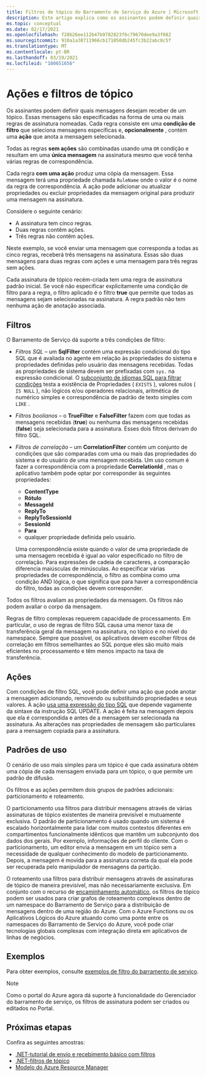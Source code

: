 ```yaml
---
title: Filtros de tópico do Barramento de Serviço do Azure | Microsoft Docs
description: Este artigo explica como os assinantes podem definir quais mensagens desejam receber de um tópico especificando filtros.
ms.topic: conceptual
ms.date: 02/17/2021
ms.openlocfilehash: f28b26ee112b47b9782823f6c79670dee9a3f082
ms.sourcegitcommit: 910a1a38711966cb171050db245fc3b22abc8c5f
ms.translationtype: MT
ms.contentlocale: pt-BR
ms.lasthandoff: 03/19/2021
ms.locfileid: "100651656"
---
```

# <a name="topic-filters-and-actions"></a>Ações e filtros de tópico

Os assinantes podem definir quais mensagens desejam receber de um tópico. Essas mensagens são especificadas na forma de uma ou mais regras de assinatura nomeadas. Cada regra consiste em uma **condição de filtro** que seleciona mensagens específicas e, **opcionalmente** , contém uma **ação** que anota a mensagem selecionada. 

Todas as regras **sem ações** são combinadas usando uma `OR` condição e resultam em uma **única mensagem** na assinatura mesmo que você tenha várias regras de correspondência. 

Cada regra **com uma ação** produz uma cópia da mensagem. Essa mensagem terá uma propriedade chamada `RuleName` onde o valor é o nome da regra de correspondência. A ação pode adicionar ou atualizar propriedades ou excluir propriedades da mensagem original para produzir uma mensagem na assinatura. 

Considere o seguinte cenário:

- A assinatura tem cinco regras.
- Duas regras contêm ações.
- Três regras não contêm ações.

Neste exemplo, se você enviar uma mensagem que corresponda a todas as cinco regras, receberá três mensagens na assinatura. Essas são duas mensagens para duas regras com ações e uma mensagem para três regras sem ações. 

Cada assinatura de tópico recém-criada tem uma regra de assinatura padrão inicial. Se você não especificar explicitamente uma condição de filtro para a regra, o filtro aplicado é o filtro **true** que permite que todas as mensagens sejam selecionadas na assinatura. A regra padrão não tem nenhuma ação de anotação associada.

## <a name="filters"></a>Filtros
O Barramento de Serviço dá suporte a três condições de filtro:

-   *Filtros SQL* – um **SqlFilter** contém uma expressão condicional do tipo SQL que é avaliada no agente em relação às propriedades do sistema e propriedades definidas pelo usuário das mensagens recebidas. Todas as propriedades de sistema devem ser prefixadas com `sys.` na expressão condicional. O [subconjunto de idiomas SQL para filtrar condições](service-bus-messaging-sql-filter.md) testa a existência de Propriedades ( `EXISTS` ), valores nulos ( `IS NULL` ), não lógicos e/ou operadores relacionais, aritmética de numérico simples e correspondência de padrão de texto simples com `LIKE` .
-   *Filtros boolianos* – o **TrueFilter** e **FalseFilter** fazem com que todas as mensagens recebidas (**true**) ou nenhuma das mensagens recebidas (**false**) seja selecionada para a assinatura. Esses dois filtros derivam do filtro SQL. 
-   *Filtros de correlação* – um **CorrelationFilter** contém um conjunto de condições que são comparadas com uma ou mais das propriedades do sistema e do usuário de uma mensagem recebida. Um uso comum é fazer a correspondência com a propriedade **CorrelationId** , mas o aplicativo também pode optar por corresponder às seguintes propriedades:

    - **ContentType**
     - **Rótulo**
     - **MessageId**
     - **ReplyTo**
     - **ReplyToSessionId**
     - **SessionId** 
     - **Para**
     - qualquer propriedade definida pelo usuário. 
     
     Uma correspondência existe quando o valor de uma propriedade de uma mensagem recebida é igual ao valor especificado no filtro de correlação. Para expressões de cadeia de caracteres, a comparação diferencia maiúsculas de minúsculas. Ao especificar várias propriedades de correspondência, o filtro as combina como uma condição AND lógica, o que significa que para haver a correspondência do filtro, todas as condições devem corresponder.

Todos os filtros avaliam as propriedades da mensagem. Os filtros não podem avaliar o corpo da mensagem.

Regras de filtro complexas requerem capacidade de processamento. Em particular, o uso de regras de filtro SQL causa uma menor taxa de transferência geral da mensagem na assinatura, no tópico e no nível do namespace. Sempre que possível, os aplicativos devem escolher filtros de correlação em filtros semelhantes ao SQL porque eles são muito mais eficientes no processamento e têm menos impacto na taxa de transferência.

## <a name="actions"></a>Ações

Com condições de filtro SQL, você pode definir uma ação que pode anotar a mensagem adicionando, removendo ou substituindo propriedades e seus valores. A ação [usa uma expressão do tipo SQL](service-bus-messaging-sql-filter.md) que depende vagamente da sintaxe da instrução SQL UPDATE. A ação é feita na mensagem depois que ela é correspondida e antes de a mensagem ser selecionada na assinatura. As alterações nas propriedades de mensagem são particulares para a mensagem copiada para a assinatura.

## <a name="usage-patterns"></a>Padrões de uso

O cenário de uso mais simples para um tópico é que cada assinatura obtém uma cópia de cada mensagem enviada para um tópico, o que permite um padrão de difusão.

Os filtros e as ações permitem dois grupos de padrões adicionais: particionamento e roteamento.

O particionamento usa filtros para distribuir mensagens através de várias assinaturas de tópico existentes de maneira previsível e mutuamente exclusiva. O padrão de particionamento é usado quando um sistema é escalado horizontalmente para lidar com muitos contextos diferentes em compartimentos funcionalmente idênticos que mantêm um subconjunto dos dados dos gerais. Por exemplo, informações de perfil do cliente. Com o particionamento, um editor envia a mensagem em um tópico sem a necessidade de qualquer conhecimento do modelo de particionamento. Depois, a mensagem é movida para a assinatura correta da qual ela pode ser recuperada pelo manipulador de mensagens da partição.

O roteamento usa filtros para distribuir mensagens através de assinaturas de tópico de maneira previsível, mas não necessariamente exclusiva. Em conjunto com o recurso de [encaminhamento automático](service-bus-auto-forwarding.md), os filtros de tópico podem ser usados para criar grafos de roteamento complexos dentro de um namespace do Barramento de Serviço para a distribuição de mensagens dentro de uma região do Azure. Com o Azure Functions ou os Aplicativos Lógicos do Azure atuando como uma ponte entre os namespaces do Barramento de Serviço do Azure, você pode criar tecnologias globais complexas com integração direta em aplicativos de linhas de negócios.

## <a name="examples"></a>Exemplos
Para obter exemplos, consulte [exemplos de filtro do barramento de serviço](service-bus-filter-examples.md).



> [!NOTE]
> Como o portal do Azure agora dá suporte à funcionalidade do Gerenciador do barramento de serviço, os filtros de assinatura podem ser criados ou editados no Portal. 

## <a name="next-steps"></a>Próximas etapas
Confira as seguintes amostras: 

- [.NET-tutorial de envio e recebimento básico com filtros](https://github.com/Azure/azure-service-bus/tree/master/samples/DotNet/GettingStarted/BasicSendReceiveTutorialwithFilters/BasicSendReceiveTutorialWithFilters)
- [.NET-filtros de tópico](https://github.com/Azure/azure-service-bus/tree/master/samples/DotNet/Microsoft.Azure.ServiceBus/TopicFilters)
- [Modelo do Azure Resource Manager](/azure/templates/microsoft.servicebus/2017-04-01/namespaces/topics/subscriptions/rules)